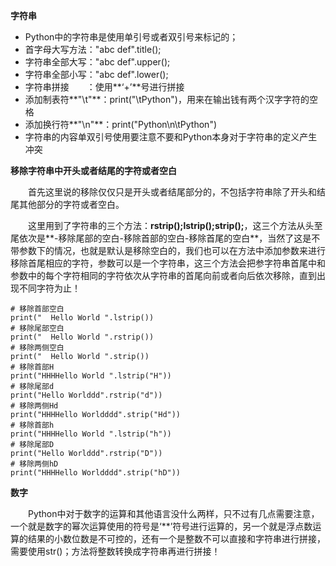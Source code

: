 **字符串**



- Python中的字符串是使用单引号或者双引号来标记的；
- 首字母大写方法："abc def".title();
- 字符串全部大写："abc def".upper();
- 字符串全部小写："abc def".lower();
- 字符串拼接　　：使用**‘+’**号进行拼接
- 添加制表符**"\t"**：print("\tPython")，用来在输出钱有两个汉字字符的空格
- 添加换行符**"\n"**：print("Python\n\tPython")
- 字符串的内容单双引号使用要注意不要和Python本身对于字符串的定义产生冲突



**移除字符串中开头或者结尾的字符或者空白**

　　首先这里说的移除仅仅只是开头或者结尾部分的，不包括字符串除了开头和结尾其他部分的字符或者空白。

　　这里用到了字符串的三个方法：**rstrip();lstrip();strip();**，这三个方法从头至尾依次是**-移除尾部的空白-移除首部的空白-移除首尾的空白**，当然了这是不带参数下的情况，也就是默认是移除空白的，我们也可以在方法中添加参数来进行移除首尾相应的字符，参数可以是一个字符串，这三个方法会把参字符串首尾中和参数中的每个字符相同的字符依次从字符串的首尾向前或者向后依次移除，直到出现不同字符为止！


    # 移除首部空白
    print("  Hello World ".lstrip())
    # 移除尾部空白
    print("  Hello World ".rstrip())
    # 移除两侧空白
    print("  Hello World ".strip())
    # 移除首部H
    print("HHHHello World ".lstrip("H"))
    # 移除尾部d
    print("Hello Worlddd".rstrip("d"))
    # 移除两侧Hd
    print("HHHHello Worldddd".strip("Hd"))
    # 移除首部h
    print("HHHHello World ".lstrip("h"))
    # 移除尾部D
    print("Hello Worlddd".rstrip("D"))
    # 移除两侧hD
    print("HHHHello Worldddd".strip("hD"))


**数字**
　　

　　Python中对于数字的运算和其他语言没什么两样，只不过有几点需要注意，一个就是数字的幂次运算使用的符号是‘**’符号进行运算的，另一个就是浮点数运算的结果的小数位数是不可控的，还有一个是整数不可以直接和字符串进行拼接，需要使用str()；方法将整数转换成字符串再进行拼接！
